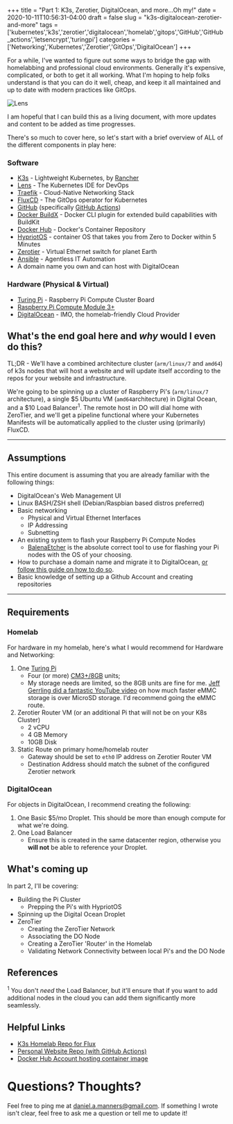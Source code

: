 +++
title = "Part 1: K3s, Zerotier, DigitalOcean, and more...Oh my!"
date = 2020-10-11T10:56:31-04:00
draft = false
slug = "k3s-digitalocean-zerotier-and-more"
tags = ['kubernetes','k3s','zerotier','digitalocean','homelab','gitops','GitHub','GitHub_actions','letsencrypt','turingpi']
categories = ['Networking','Kubernetes','Zerotier','GitOps','DigitalOcean']
+++

For a while, I've wanted to figure out some ways to bridge the gap with homelabbing and professional cloud environments. Generally it's expensive, complicated, or both to get it all working. What I'm hoping to help folks understand is that you can do it well, cheap, and keep it all maintained and up to date with modern practices like GitOps.

![Lens](/static/images/posts/k3s-do-zerotier-gitops/lens.png)

I am hopeful that I can build this as a living document, with more updates and content to be added as time progresses.

There's so much to cover here, so let's start with a brief overview of ALL of the different components in play here:


### Software

* [K3s](https://k3s.io/) - Lightweight Kubernetes, by [Rancher](https://rancher.com/)
* [Lens](https://k8slens.dev/) - The Kubernetes IDE for DevOps
* [Traefik](https://traefik.io/) - Cloud-Native Networking Stack
* [FluxCD](https://fluxcd.io/) - The GitOps operator for Kubernetes
* [GitHub](https://GitHub.com/) (specifically [GitHub Actions](https://GitHub.com/features/actions))
* [Docker BuildX](https://GitHub.com/docker/buildx) - Docker CLI plugin for extended build capabilities with BuildKit
* [Docker Hub](https://hub.docker.com/) - Docker's Container Repository
* [HypriotOS](https://blog.hypriot.com/downloads/) - container OS that takes you from Zero to Docker within 5 Minutes
* [Zerotier](https://www.zerotier.com/) - Virtual Ethernet switch for planet Earth
* [Ansible](https://www.ansible.com/) - Agentless IT Automation
* A domain name you own and can host with DigitalOcean

### Hardware (Physical & Virtual)

* [Turing Pi](https://turingpi.com/) - Raspberry Pi Compute Cluster Board
* [Raspberry Pi Compute Module 3+](https://www.raspberrypi.org/products/compute-module-3-plus/)
* [DigitalOcean](https://www.digitalocean.com/) - IMO, the homelab-friendly Cloud Provider

## What's the end goal here and _why_ would I even do this?

TL;DR - We'll have a combined architecture cluster (`arm/linux/7` and `amd64`) of k3s nodes that will host a website and will update itself according to the repos for your website and infrastructure.

We're going to be spinning up a cluster of Raspberry Pi's (`arm/linux/7` architecture), a single $5 Ubuntu VM (`amd64`architecture) in Digital Ocean, and a $10 Load Balancer<sup>1</sup>. The remote host in DO will dial home with ZeroTier, and we'll get a pipeline functional where your Kubernetes Manifests will be automatically applied to the cluster using (primarily) FluxCD.

-----

## Assumptions

This entire document is assuming that you are already familiar with the following things:

* DigitalOcean's Web Management UI
* Linux BASH/ZSH shell (Debian/Raspbian based distros preferred)
* Basic networking
  * Physical and Virtual Ethernet Interfaces
  * IP Addressing
  * Subnetting
* An existing system to flash your Raspberry Pi Compute Nodes
  * [BalenaEtcher](https://www.balena.io/etcher/) is the absolute correct tool to use for flashing your Pi nodes with the OS of your choosing.
* How to purchase a domain name and migrate it to DigitalOcean, [or follow this guide on how to do so](https://www.digitalocean.com/community/questions/how-to-transfer-domain-name-to-digitalocean).
* Basic knowledge of setting up a Github Account and creating repositories

-----

## Requirements

### Homelab

For hardware in my homelab, here's what I would recommend for Hardware and Networking:

1. One [Turing Pi](https://turingpi.com/)
    * Four (or more) [CM3+/8GB](https://www.digikey.com/en/products/detail/raspberry-pi/CM3-8GB/9866294) units;
    * My storage needs are limited, so the 8GB units are fine for me. [Jeff Gerrling did a fantastic YouTube video](https://youtu.be/IoMxpndlDWI?t=406) on how much faster eMMC storage is over MicroSD storage. I'd recommend going the eMMC route.
2. Zerotier Router VM (or an additional Pi that will not be on your K8s Cluster)
    * 2 vCPU
    * 4 GB Memory
    * 10GB Disk
3. Static Route on primary home/homelab router
    * Gateway should be set to `eth0` IP address on Zerotier Router VM
    * Destination Address should match the subnet of the configured Zerotier network

### DigitalOcean

For objects in DigitalOcean, I recommend creating the following:

1. One Basic $5/mo Droplet. This should be more than enough compute for what we're doing.
2. One Load Balancer
    * Ensure this is created in the same datacenter region, otherwise you **will not** be able to reference your Droplet.

## What's coming up

In part 2, I'll be covering:

* Building the Pi Cluster
  * Prepping the Pi's with HypriotOS
* Spinning up the Digital Ocean Droplet
* ZeroTier
  * Creating the ZeroTier Network
  * Associating the DO Node
  * Creating a ZeroTier 'Router' in the Homelab
  * Validating Network Connectivity between local Pi's and the DO Node

## References

<sup>1</sup> You don't _need_ the Load Balancer, but it'll ensure that if you want to add additional nodes in the cloud you can add them significantly more seamlessly.

## Helpful Links

* [K3s Homelab Repo for Flux](https://github.com/danmanners/homelab-k3s-cluster)
* [Personal Website Repo (with GitHub Actions)](https://github.com/danmanners/personal-website)
* [Docker Hub Account hosting container image](https://hub.docker.com/u/danielmanners)

# Questions? Thoughts?

Feel free to ping me at [daniel.a.manners@gmail.com](mailto:daniel.a.manners@gmail.com). If something I wrote isn't clear, feel free to ask me a question or tell me to update it!
